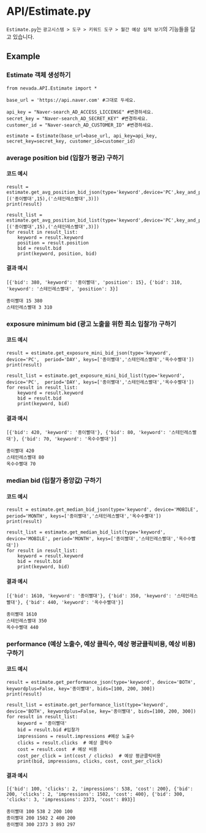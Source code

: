 # API/Estimate.py

`Estimate.py`는 `광고시스템 > 도구 > 키워드 도구 > 월간 예상 실적 보기`의 기능들을 담고 있습니다.

## Example

### Estimate 객체 생성하기
    from nevada.API.Estimate import *
    
    base_url = 'https://api.naver.com' #그대로 두세요.
    
    api_key = "Naver-search_AD_ACCESS_LICCENSE" #변경하세요.
    secret_key = "Naver-search_AD_SECRET_KEY" #변경하세요.
    customer_id = "Naver-search_AD_CUSTOMER_ID" #변경하세요.

    estimate = Estimate(base_url=base_url, api_key=api_key, secret_key=secret_key, customer_id=customer_id)
    
   
    
### average position bid (입찰가 평균) 구하기
#### 코드 예시
    result = estimate.get_avg_position_bid_json(type='keyword',device='PC',key_and_position_list=[('종이빨대',15),('스테인레스빨대',3)])
    print(result)

    result_list = estimate.get_avg_position_bid_list(type='keyword',device='PC',key_and_position_list=[('종이빨대',15),('스테인레스빨대',3)])
    for result in result_list:
        keyword = result.keyword
        position = result.position
        bid = result.bid
        print(keyword, position, bid)

#### 결과 예시
	[{'bid': 380, 'keyword': '종이빨대', 'position': 15}, {'bid': 310, 'keyword': '스테인레스빨대', 'position': 3}]
	
	종이빨대 15 380
	스테인레스빨대 3 310
    
### exposure minimum bid (광고 노출을 위한 최소 입찰가) 구하기
#### 코드 예시
    result = estimate.get_exposure_mini_bid_json(type='keyword', device='PC',  period='DAY', keys=['종이빨대','스테인레스빨대','옥수수빨대'])
    print(result)
    
	result_list = estimate.get_exposure_mini_bid_list(type='keyword', device='PC',  period='DAY', keys=['종이빨대','스테인레스빨대','옥수수빨대'])
	for result in result_list:
		keyword = result.keyword
		bid = result.bid
		print(keyword, bid)
		
#### 결과 예시
	[{'bid': 420, 'keyword': '종이빨대'}, {'bid': 80, 'keyword': '스테인레스빨대'}, {'bid': 70, 'keyword': '옥수수빨대'}]
	
	종이빨대 420
	스테인레스빨대 80
	옥수수빨대 70

### median bid (입찰가 중앙값) 구하기
#### 코드 예시
    result = estimate.get_median_bid_json(type='keyword', device='MOBILE', period='MONTH', keys=['종이빨대','스테인레스빨대','옥수수빨대'])
    print(result)

    result_list = estimate.get_median_bid_list(type='keyword', device='MOBILE', period='MONTH', keys=['종이빨대','스테인레스빨대','옥수수빨대'])
    for result in result_list:
        keyword = result.keyword
        bid = result.bid
        print(keyword, bid)
    
#### 결과 예시
	[{'bid': 1610, 'keyword': '종이빨대'}, {'bid': 350, 'keyword': '스테인레스빨대'}, {'bid': 440, 'keyword': '옥수수빨대'}]
	
	종이빨대 1610
	스테인레스빨대 350
	옥수수빨대 440
 
    
### performance (예상 노출수, 예상 클릭수, 예상 평균클릭비용, 예상 비용) 구하기
#### 코드 예시
    result = estimate.get_performance_json(type='keyword', device='BOTH', keywordplus=False, key='종이빨대', bids=[100, 200, 300])
    print(result)

    result_list = estimate.get_performance_list(type='keyword', device='BOTH', keywordplus=False, key='종이빨대', bids=[100, 200, 300])
    for result in result_list:
        keyword = '종이빨대'
        bid = result.bid #입찰가
        impressions = result.impressions #예상 노출수
        clicks = result.clicks  # 예상 클릭수
        cost = result.cost  # 예상 비용
        cost_per_click = int(cost / clicks)  # 예상 평균클릭비용
        print(bid, impressions, clicks, cost, cost_per_click)

#### 결과 예시
	[{'bid': 100, 'clicks': 2, 'impressions': 538, 'cost': 200}, {'bid': 200, 'clicks': 2, 'impressions': 1502, 'cost': 400}, {'bid': 300, 'clicks': 3, 'impressions': 2373, 'cost': 893}]
	
	종이빨대 100 538 2 200 100
	종이빨대 200 1502 2 400 200
	종이빨대 300 2373 3 893 297
        
